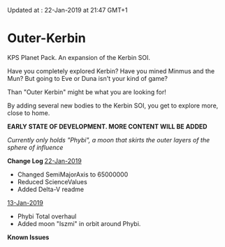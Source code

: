 Updated at : 22-Jan-2019 at 21:47 GMT+1

# Outer-Kerbin
KPS Planet Pack. An expansion of the Kerbin SOI.

Have you completely explored Kerbin?
Have you mined Minmus and the Mun?
But going to Eve or Duna isn't your kind of game?

Than "Outer Kerbin" might be what you are looking for!

By adding several new bodies to the Kerbin SOI, you get to explore more, close to home. 

<b> EARLY STATE OF DEVELOPMENT. MORE CONTENT WILL BE ADDED</b>
 
 <i> Currently only holds "Phybi", a moon that skirts the outer layers of the sphere of influence </i>
 
 <b> Change Log </b>
 <u>22-Jan-2019</u>
 - Changed SemiMajorAxis to 65000000
 - Reduced ScienceValues
 - Added Delta-V readme
 
 <u>13-Jan-2019</u>
 -  Phybi Total overhaul
 -  Added moon "Iszmi" in orbit around Phybi.
 
 <b>Known Issues</b>

